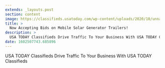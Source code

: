 ```yaml
--- 
extends: _layouts.post 
section: content 
image: https://classifieds.usatoday.com/wp-content/uploads/2020/10/unnamed-1-1-e1602172226234.jpg 
title: > 
  Now Accepting Bids on Mobile Solar Generator Trailers! 
description: > 
  USA TODAY Classifieds Drive Traffic To Your Business With USA TODAY Classifieds 
date: 1602507743.685896 
--- 
```

USA TODAY Classifieds Drive Traffic To Your Business With USA TODAY Classifieds